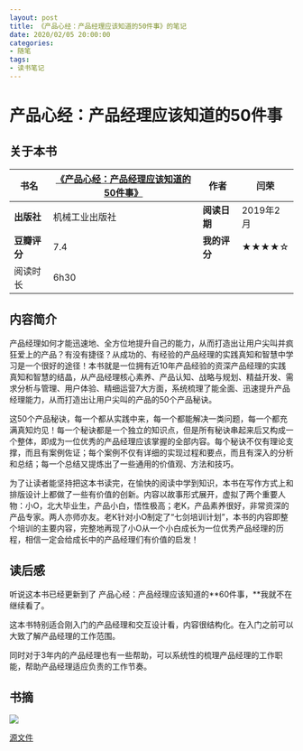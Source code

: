 ```yaml
---
layout: post
title: 《产品心经：产品经理应该知道的50件事》的笔记
date: 2020/02/05 20:00:00
categories:
- 随笔
tags:
- 读书笔记
---
```


# 产品心经：产品经理应该知道的50件事

## 关于本书

| **书名** | [《产品心经：产品经理应该知道的50件事》](https://book.douban.com/subject/26177913/) | **作者** | 闫荣 |
| --- | --- | --- | --- |
| **出版社** | 机械工业出版社 | **阅读日期** | 2019年2月 |
| **豆瓣评分** | 7.4 | **我的评分** | ★★★★☆ |
| 阅读时长 | 6h30 |  |  |

## 内容简介

产品经理如何才能迅速地、全方位地提升自己的能力，从而打造出让用户尖叫并疯狂爱上的产品？有没有捷径？从成功的、有经验的产品经理的实践真知和智慧中学习是一个很好的途径！本书就是一位拥有近10年产品经验的资深产品经理的实践真知和智慧的结晶，从产品经理核心素养、产品认知、战略与规划、精益开发、需求分析与管理、用户体验、精细运营7大方面，系统梳理了能全面、迅速提升产品经理能力，从而打造出让用户尖叫的产品的50个产品秘诀。

这50个产品秘诀，每一个都从实践中来，每一个都能解决一类问题，每一个都充满真知灼见！每一个秘诀都是一个独立的知识点，但是所有秘诀串起来后又构成一个整体，即成为一位优秀的产品经理应该掌握的全部内容。每个秘诀不仅有理论支撑，而且有案例佐证；每个案例不仅有详细的实现过程和要点，而且有深入的分析和总结；每一个总结又提炼出了一些通用的价值观、方法和技巧。

为了让读者能坚持把这本书读完，在愉快的阅读中学到知识，本书在写作方式上和排版设计上都做了一些有价值的创新。内容以故事形式展开，虚拟了两个重要人物：小O，北大毕业生，产品小白，悟性极高；老K，产品素养很好，非常资深的产品专家。两人亦师亦友。老K针对小O制定了“七剑培训计划”，本书的内容即整个培训的主要内容，完整地再现了小O从一个小白成长为一位优秀产品经理的历程，相信一定会给成长中的产品经理们有价值的启发！

## 读后感

听说这本书已经更新到了 产品心经：产品经理应该知道的**60件事，**我就不在继续看了。

这本书特别适合刚入门的产品经理和交互设计看，内容很结构化。在入门之前可以大致了解产品经理的工作范围。

同时对于3年内的产品经理也有一些帮助，可以系统性的梳理产品经理的工作职能，帮助产品经理适应负责的工作节奏。

## 书摘

![](http://pics.naaln.com/blog/2020-02-05-%E4%BA%A7%E5%93%81%E5%BF%83%E7%BB%8F%EF%BC%9A%E4%BA%A7%E5%93%81%E7%BB%8F%E7%90%86%E5%BA%94%E8%AF%A5%E7%9F%A5%E9%81%93%E7%9A%8450%E4%BB%B6%E4%BA%8B.png-basicBlog)

[源文件](https://www.yuque.com/whyliam/reading/ck7pg4)


